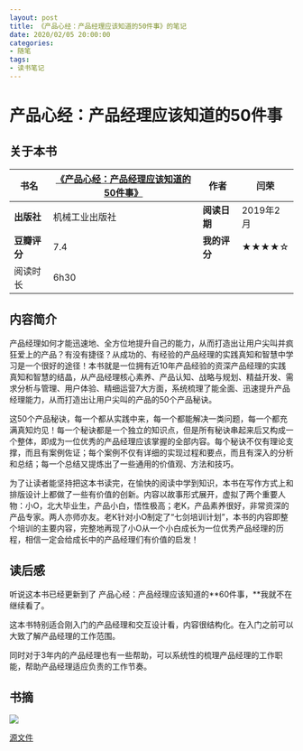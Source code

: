 ```yaml
---
layout: post
title: 《产品心经：产品经理应该知道的50件事》的笔记
date: 2020/02/05 20:00:00
categories:
- 随笔
tags:
- 读书笔记
---
```


# 产品心经：产品经理应该知道的50件事

## 关于本书

| **书名** | [《产品心经：产品经理应该知道的50件事》](https://book.douban.com/subject/26177913/) | **作者** | 闫荣 |
| --- | --- | --- | --- |
| **出版社** | 机械工业出版社 | **阅读日期** | 2019年2月 |
| **豆瓣评分** | 7.4 | **我的评分** | ★★★★☆ |
| 阅读时长 | 6h30 |  |  |

## 内容简介

产品经理如何才能迅速地、全方位地提升自己的能力，从而打造出让用户尖叫并疯狂爱上的产品？有没有捷径？从成功的、有经验的产品经理的实践真知和智慧中学习是一个很好的途径！本书就是一位拥有近10年产品经验的资深产品经理的实践真知和智慧的结晶，从产品经理核心素养、产品认知、战略与规划、精益开发、需求分析与管理、用户体验、精细运营7大方面，系统梳理了能全面、迅速提升产品经理能力，从而打造出让用户尖叫的产品的50个产品秘诀。

这50个产品秘诀，每一个都从实践中来，每一个都能解决一类问题，每一个都充满真知灼见！每一个秘诀都是一个独立的知识点，但是所有秘诀串起来后又构成一个整体，即成为一位优秀的产品经理应该掌握的全部内容。每个秘诀不仅有理论支撑，而且有案例佐证；每个案例不仅有详细的实现过程和要点，而且有深入的分析和总结；每一个总结又提炼出了一些通用的价值观、方法和技巧。

为了让读者能坚持把这本书读完，在愉快的阅读中学到知识，本书在写作方式上和排版设计上都做了一些有价值的创新。内容以故事形式展开，虚拟了两个重要人物：小O，北大毕业生，产品小白，悟性极高；老K，产品素养很好，非常资深的产品专家。两人亦师亦友。老K针对小O制定了“七剑培训计划”，本书的内容即整个培训的主要内容，完整地再现了小O从一个小白成长为一位优秀产品经理的历程，相信一定会给成长中的产品经理们有价值的启发！

## 读后感

听说这本书已经更新到了 产品心经：产品经理应该知道的**60件事，**我就不在继续看了。

这本书特别适合刚入门的产品经理和交互设计看，内容很结构化。在入门之前可以大致了解产品经理的工作范围。

同时对于3年内的产品经理也有一些帮助，可以系统性的梳理产品经理的工作职能，帮助产品经理适应负责的工作节奏。

## 书摘

![](http://pics.naaln.com/blog/2020-02-05-%E4%BA%A7%E5%93%81%E5%BF%83%E7%BB%8F%EF%BC%9A%E4%BA%A7%E5%93%81%E7%BB%8F%E7%90%86%E5%BA%94%E8%AF%A5%E7%9F%A5%E9%81%93%E7%9A%8450%E4%BB%B6%E4%BA%8B.png-basicBlog)

[源文件](https://www.yuque.com/whyliam/reading/ck7pg4)


